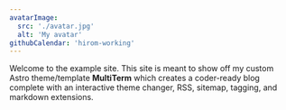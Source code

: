 ```yaml
---
avatarImage:
  src: './avatar.jpg'
  alt: 'My avatar'
githubCalendar: 'hirom-working'
---
```


Welcome to the example site. This site is meant to show off my custom Astro theme/template **MultiTerm** which creates a coder-ready blog complete with an interactive theme changer, RSS, sitemap, tagging, and markdown extensions.
